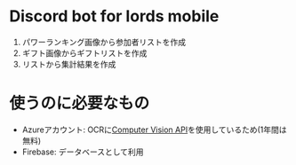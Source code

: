 # Discord bot for lords mobile
1. パワーランキング画像から参加者リストを作成
2. ギフト画像からギフトリストを作成
3. リストから集計結果を作成

# 使うのに必要なもの
- Azureアカウント: OCRに[Computer Vision API](https://azure.microsoft.com/ja-jp/services/cognitive-services/computer-vision/)を使用しているため(1年間は無料)
- Firebase: データベースとして利用

